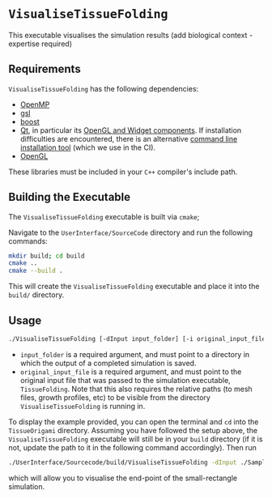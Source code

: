# `VisualiseTissueFolding`

This executable visualises the simulation results (add biological context - expertise required)

## Requirements

`VisualiseTissueFolding` has the following dependencies:

- [OpenMP](https://www.openmp.org/)
- [gsl](https://www.gnu.org/software/gsl/)
- [boost](https://www.boost.org/)
- [Qt](https://www.qt.io/), in particular its [OpenGL and Widget components](https://doc.qt.io/qt-6/qtopengl-index.html#qt-opengl-and-qt-widgets). If installation difficulties are encountered, there is an alternative [command line installation tool](https://github.com/miurahr/aqtinstall) (which we use in the CI).
- [OpenGL](https://github.com/miurahr/aqtinstall)

These libraries must be included in your `C++` compiler's include path.

## Building the Executable

The `VisualiseTissueFolding` executable is built via `cmake`;

Navigate to the `UserInterface/SourceCode` directory and run the following commands:
```bash
mkdir build; cd build
cmake ..
cmake --build .
```

This will create the `VisualiseTissueFolding` executable and place it into the `build/` directory.

## Usage

```bash
./VisualiseTissueFolding [-dInput input_folder] [-i original_input_file]
```
- `input_folder` is a required argument, and must point to a directory in which the output of a completed simulation is saved.
- `original_input_file` is a required argument, and must point to the original input file that was passed to the simulation executable, `TissueFolding`. Note that this also requires the relative paths (to mesh files, growth profiles, etc) to be visible from the directory `VisualiseTissueFolding` is running in.

To display the example provided, you can open the terminal and `cd` into the `TissueOrigami` directory.
Assuming you have followed the setup above, the `VisualiseTissueFolding` executable will still be in your `build` directory (if it is not, update the path to it in the following command accordingly).
Then run
```bash
./UserInterface/Sourcecode/build/VisualiseTissueFolding -dInput ./Samples/VisualiseSmallRectangle/SimulationOutputDirectory -i ./Samples/VisualiseSmallRectangle/modelinput_SmallRectangle
```
which will allow you to visualise the end-point of the small-rectangle simulation.